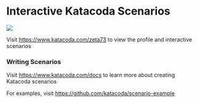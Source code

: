 # Interactive Katacoda Scenarios

[![](http://shields.katacoda.com/katacoda/zeta73/count.svg)](https://www.katacoda.com/zeta73 "Get your profile on Katacoda.com")

Visit https://www.katacoda.com/zeta73 to view the profile and interactive scenarios

### Writing Scenarios
Visit https://www.katacoda.com/docs to learn more about creating Katacoda scenarios

For examples, visit https://github.com/katacoda/scenario-example
